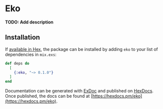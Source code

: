 # Eko

**TODO: Add description**

## Installation

If [available in Hex](https://hex.pm/docs/publish), the package can be installed
by adding `eko` to your list of dependencies in `mix.exs`:

```elixir
def deps do
  [
    {:eko, "~> 0.1.0"}
  ]
end
```

Documentation can be generated with [ExDoc](https://github.com/elixir-lang/ex_doc)
and published on [HexDocs](https://hexdocs.pm). Once published, the docs can
be found at [https://hexdocs.pm/eko](https://hexdocs.pm/eko).

